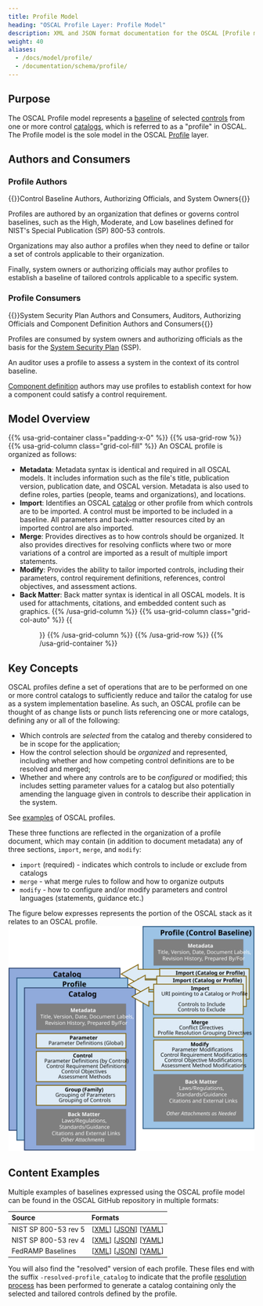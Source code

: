 ```yaml
---
title: Profile Model
heading: "OSCAL Profile Layer: Profile Model"
description: XML and JSON format documentation for the OSCAL [Profile model](.), which is the sole model in the OSCAL [Profile](../) layer. These formats model a [profile](/documentation/schema/profile-layer/#profile).
weight: 40
aliases:
  - /docs/model/profile/
  - /documentation/schema/profile/
---
```


## Purpose

The OSCAL Profile model represents a [baseline](../../../concepts/#baseline) of selected [controls](../../../concepts/#control) from one or more control [catalogs](../../../concepts/#catalog), which is referred to as a "profile" in OSCAL. The Profile model is the sole model in the OSCAL [Profile](../) layer.

## Authors and Consumers

### Profile Authors

{{<callout>}}Control Baseline Authors, Authorizing Officials, and System Owners{{</callout>}}

Profiles are authored by an organization that defines or governs control baselines, such as the High, Moderate, and Low baselines defined for NIST's Special Publication (SP) 800-53 controls.

Organizations may also author a profiles when they need to define or tailor a set of controls applicable to their organization. 

Finally, system owners or authorizing officials may author profiles to establish a baseline of tailored controls applicable to a specific system.

### Profile Consumers

{{<callout>}}System Security Plan Authors and Consumers, Auditors, Authorizing Officials and Component Definition Authors and Consumers{{</callout>}}

Profiles are consumed by system owners and authorizing officials as the basis for the [System Security Plan](../../implementation-layer/ssp/) (SSP).

An auditor uses a profile to assess a system in the context of its control baseline.

[Component definition](../../implementation-layer/component/) authors may use profiles to establish context for how a component could satisfy a control requirement.

## Model Overview

{{% usa-grid-container class="padding-x-0" %}}
{{% usa-grid-row %}}
{{% usa-grid-column class="grid-col-fill" %}}
An OSCAL profile is organized as follows:

- **Metadata**: Metadata syntax is identical and required in all OSCAL models. It includes information such as the file's title, publication version, publication date, and OSCAL version. Metadata is also used to define roles, parties (people, teams and organizations), and locations.
- **Import**: Identifies an OSCAL [catalog](../../catalog-layer/) or other profile from which controls are to be imported. A control must be imported to be included in a baseline. All parameters and back-matter resources cited by an imported control are also imported.
- **Merge**: Provides directives as to how controls should be organized. It also provides directives for resolving conflicts where two or more variations of a control are imported as a result of multiple import statements.
- **Modify**: Provides the ability to tailor imported controls, including their parameters, control requirement definitions, references, control objectives, and assessment actions. 
- **Back Matter**: Back matter syntax is identical in all OSCAL models. It is used for attachments, citations, and embedded content such as graphics. 
{{% /usa-grid-column %}}
{{% usa-grid-column class="grid-col-auto" %}}
{{<figure src="profile-model.svg" alt="A diagram depicting the profile model. As described in the text, within the larger profile model box, it shows a metadata at the top, followed by an import box, merge box, modify box, and finally a back matter box." class="maxw-full margin-top-0">}}
{{% /usa-grid-column %}}
{{% /usa-grid-row %}}
{{% /usa-grid-container %}}

## Key Concepts

OSCAL profiles define a set of operations that are to be performed on one or more control catalogs to sufficiently reduce and tailor the catalog for use as a system implementation baseline. As such, an OSCAL profile can be thought of as change lists or punch lists referencing one or more catalogs, defining any or all of the following:

* Which controls are *selected* from the catalog and thereby considered to be in scope for the application;
* How the control selection should be *organized* and represented, including whether and how competing control definitions are to be resolved and merged;
* Whether and where any controls are to be *configured* or modified; this includes setting parameter values for a catalog but also potentially amending the language given in controls to describe their application in the system.

See [examples](#content-examples) of OSCAL profiles.

These three functions are reflected in the organization of a profile document, which may contain (in addition to document metadata) any of three sections, `import`, `merge`, and `modify`:

* `import` (required) - indicates which controls to include or exclude from catalogs
* `merge` - what merge rules to follow and how to organize outputs
* `modify` - how to configure and/or modify parameters and control languages (statements, guidance etc.)

The figure below expresses represents the portion of the OSCAL stack as it relates to an OSCAL profile.
![A diagram representing the OSCAL stack from a profile's perspective.](OSCAL-stack-profile.svg)

## Content Examples

Multiple examples of baselines expressed using the OSCAL profile model can be found in the OSCAL GitHub repository in multiple formats:

| Source | Formats |
|:---|:---|
| NIST SP 800-53 rev 5 | \[[XML](https://github.com/usnistgov/OSCAL-content/blob/master/nist.gov/SP800-53/rev5/xml/)\] \[[JSON](https://github.com/usnistgov/OSCAL-content/blob/master/nist.gov/SP800-53/rev5/json/)\] \[[YAML](https://github.com/usnistgov/OSCAL-content/blob/master/nist.gov/SP800-53/rev5/yaml/)\]
| NIST SP 800-53 rev 4 | \[[XML](https://github.com/usnistgov/OSCAL-content/blob/master/nist.gov/SP800-53/rev4/xml/)\] \[[JSON](https://github.com/usnistgov/OSCAL-content/blob/master/nist.gov/SP800-53/rev4/json/)\] \[[YAML](https://github.com/usnistgov/OSCAL-content/blob/master/nist.gov/SP800-53/rev4/yaml/)\]
| FedRAMP Baselines | \[[XML](https://github.com/gsa/fedramp-automation/blob/master/baselines/xml/)\] \[[JSON](https://github.com/gsa/fedramp-automation/blob/master/baselines/json/)\] \[[YAML](https://github.com/gsa/fedramp-automation/blob/master/baselines/yaml/)\]

You will also find the "resolved" version of each profile. These files end with the suffix `-resolved-profile_catalog` to indicate that the profile [resolution process](/documentation/processing/profile-resolution/) has been performed to generate a catalog containing only the selected and tailored controls defined by the profile.